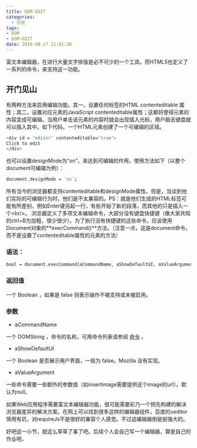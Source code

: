 ```yaml
---
title: DOM-EDIT
categories:
  - 历史
tags:
- DOM
- DOM-EDIT
date: 2016-08-17 21:01:30
---
```

富文本编辑器，在进行大量文字排版是必不可少的一个工具。而HTML5也定义了一系列的命令，来支持这一功能。
<!-- more -->
## 开门见山
有两种方法来启用编辑功能。其一，设置任何标签的HTML contenteditable 属性；其二，设置对应元素的JavaScript contenteditable属性；这都将使得元素的内容变成可编辑。当用户单击该元素的内容时就会出现插入光标，用户敲击键盘就可以插入其中。如下代码，一个HTML元素创建了一个可编辑的区域。
```bash
<div id = "editor" contenteditable="true">
Click to edit
</div>
```
也可以设置designMode为“on”，来达到可编辑的作用，使用方法如下（以整个document可编辑为例）：
```bash
document.designMode = 'on';
```
所有当今的浏览器都支持contenteditable和designMode属性。但是，当谈到他们实际的可编辑行为时，他们是不太兼容的。PS：就是他们生成的HTML标签可能有所差别，例如Enter键另起一行，有些开始了新的段落，而其他的只是插入一个&lt;br/&gt;。
浏览器定义了多项文本编辑命令，大部分没有键盘快捷键（像大家共知的ctrl+B为加粗，很少很少）。为了执行没有快捷键的这些命令，应该使用Document对象的**execCommand()**方法。（注意一点，这是document命令，而不是设置了contenteditable属性的元素的方法）
### 语法：
```bash
bool = document.execCommand(aCommandName, aShowDefaultUI, aValueArgument)
```
### 返回值
一个 Boolean ，如果是 false 则表示操作不被支持或未被启用。
### 参数

- aCommandName 

一个 DOMString ，命令的名称。可用命令列表请参阅 [命令](https://developer.mozilla.org/zh-CN/docs/Web/API/Document/execCommand#命令) 。
- aShowDefaultUI 

一个 Boolean 是否展示用户界面，一般为 false。Mozilla 没有实现。
- aValueArgument 

一些命令需要一些额外的参数值（如insertimage需要提供这个image的url）。默认为null。

如果Web应用程序需要富文本编辑器功能，很可能需要彩乃一个预先构建的解决浏览器差异的解决方案。在网上可以找到很多这样的编辑器组件，百度的ueditor慎用有坑，对requireJs不是很好的兼容个人感觉。不过这编辑器倒是挺强大的。

好吧这一小节，就这么草草了事了吧。后续个人会自己写一个编辑器，算是自己的作业吧。



